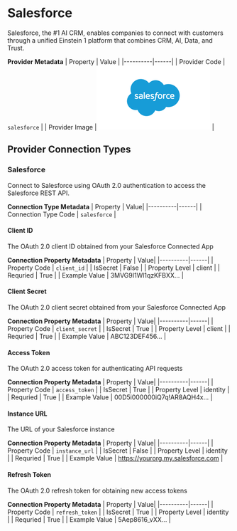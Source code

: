 # Salesforce
Salesforce, the #1 AI CRM, enables companies to connect with customers through a unified Einstein 1 platform that combines CRM, AI, Data, and Trust.

**Provider Metadata**
| Property | Value |
|----------|------|
| Provider Code | `salesforce` |
| Provider Image |![Salesforce Provider Small Image](./images/salesforce_small.png) |

## Provider Connection Types

### Salesforce
Connect to Salesforce using OAuth 2.0 authentication to access the Salesforce REST API.

**Connection Type Metadata**
| Property | Value|
|----------|------|
| Connection Type Code | `salesforce` |

#### Client ID
The OAuth 2.0 client ID obtained from your Salesforce Connected App

**Connection Property Metadata**
| Property | Value|
|----------|------|
| Property Code | `client_id` |
| IsSecret | False |
| Property Level | client |
| Requried | True |
| Example Value | 3MVG9I1Wl1qzKFBXX... |

#### Client Secret
The OAuth 2.0 client secret obtained from your Salesforce Connected App

**Connection Property Metadata**
| Property | Value|
|----------|------|
| Property Code | `client_secret` |
| IsSecret | True |
| Property Level | client |
| Requried | True |
| Example Value | ABC123DEF456... |

#### Access Token
The OAuth 2.0 access token for authenticating API requests

**Connection Property Metadata**
| Property | Value|
|----------|------|
| Property Code | `access_token` |
| IsSecret | True |
| Property Level | identity |
| Requried | True |
| Example Value | 00D5i000000iQ7q!AR8AQH4x... |

#### Instance URL
The URL of your Salesforce instance

**Connection Property Metadata**
| Property | Value|
|----------|------|
| Property Code | `instance_url` |
| IsSecret | False |
| Property Level | identity |
| Requried | True |
| Example Value | https://yourorg.my.salesforce.com |

#### Refresh Token
The OAuth 2.0 refresh token for obtaining new access tokens

**Connection Property Metadata**
| Property | Value|
|----------|------|
| Property Code | `refresh_token` |
| IsSecret | True |
| Property Level | identity |
| Requried | True |
| Example Value | 5Aep8616_vXX... |



